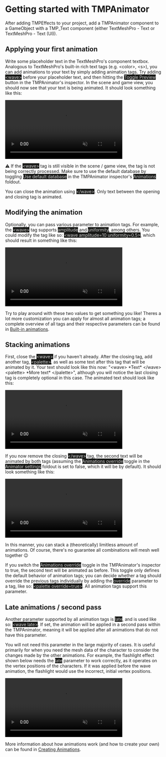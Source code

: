 # Getting started with TMPAnimator

After adding TMPEffects to your project, add a TMPAnimator component to a GameObject with a TMP_Text component (either TextMeshPro - Text 
or TextMeshPro - Text (UI)).

## Applying your first animation
Write some placeholder text in the TextMeshPro's component textbox. Analogous to TextMeshPro's
built-in rich text tags (e.g. &lt;color&gt;, &lt;s&gt;), you can add animations to your text by simply adding animation tags.
Try adding <mark style="color: lightgray; background-color: #191a18">&lt;wave&gt;</mark> before your placeholder text, and then hitting the <mark style="color: lightgray; background-color: #191a18">Toggle Preview</mark> button in the TMPAnimator's inspector.
In the scene and game view, you should now see that your text is being animated. It should look something like this:

<video style="min-width: 300px; max-width: 2000px; width:75%; height:auto;" src="../videos/firstanimation.mp4" width="320" height="240" autoplay loop muted>
  Your browser does not support the video tag.
</video>

:warning: If the <mark style="color: lightgray; background-color: #191a18">&lt;wave&gt;</mark> tag is still visible in the scene / game view, the tag is not being correctly processed. Make sure to use
the default database by toggling <mark style="color: lightgray; background-color: #191a18">Use default database</mark> in the TMPAnimator inspector's <mark style="color: lightgray; background-color: #191a18">Animations</mark> foldout.

You can close the animation using <mark style="color: lightgray; background-color: #191a18">&lt;/wave&gt;</mark>. Only text between the opening and closing tag is animated.


## Modifying the animation
Optionally, you can pass various parameter to animation tags.
For example, the <mark style="color: lightgray; background-color: #191a18">&lt;wave&gt;</mark> tag supports <mark style="color: lightgray; background-color: #191a18">amplitude</mark> and <mark style="color: lightgray; background-color: #191a18">uniformity</mark>, among others.
You could modify the tag like so: <mark style="color: lightgray; background-color: #191a18">&lt;wave amplitude=10 uniformity=0.5&gt;</mark>, which should result in something like this:

<video style="min-width: 300px; max-width: 2000px; width:75%; height:auto;" src="../videos/firstanimation2.mp4" width="320" height="240" autoplay loop muted>
  Your browser does not support the video tag.
</video>

Try to play around with these two values to get something you like! Theres a lot more customization you can apply for almost all animation tags; a complete overview of all tags
and their respective parameters can be found in [Built-in animations](tmpanimator_builtinanimations.md).


## Stacking animations
First, close the <mark style="color: lightgray; background-color: #191a18">&lt;wave&gt;</mark> if you haven't already. After the closing tag, add another tag, <mark style="color: lightgray; background-color: #191a18">&lt;palette&gt;</mark>, as well as some text after this tag that will be animated by it. Your text should look like this now: "&lt;wave&gt; \*Text\* &lt;/wave&gt; &lt;palette&gt; \*More text\* &lt;/palette&gt;", although you will notice the last closing tag is completely optional in this case.
The animated text should look like this:

<video style="min-width: 300px; max-width: 2000px; width:75%; height:auto;" src="../videos/firstanimation3.mp4" width="320" height="240" autoplay loop muted>
  Your browser does not support the video tag.
</video>

If you now remove the closing <mark style="color: lightgray; background-color: #191a18">&lt;/wave&gt;</mark> tag, the second text will be animated by both tags (assuming the <mark style="color: lightgray; background-color: #191a18">Animations override</mark> toggle in the <mark style="color: lightgray; background-color: #191a18">Animator settings</mark> foldout is set to false, which it
will be by default). It should look something like this:

<video style="min-width: 300px; max-width: 2000px; width:75%; height:auto;" src="../videos/firstanimation4.mp4" width="320" height="240" autoplay loop muted>
  Your browser does not support the video tag.
</video>

In this manner, you can stack a (theoretically) limitless amount of animations. Of course, there's no guarantee all combinations will mesh well together :wink:

If you switch the <mark style="color: lightgray; background-color: #191a18">Animations override</mark> toggle in the TMPAnimator's inspector to true, the second text will be animated as before.
This toggle only defines the default behavior of animation tags; you can decide whether a tag should override the previous tags individually by adding the <mark style="color: lightgray; background-color: #191a18">override</mark> parameter to a tag, like so: <mark style="color: lightgray; background-color: #191a18">&lt;palette override=true&gt;</mark>. All animation tags support this parameter.

## Late animations / second pass
Another parameter supported by all animation tags is <mark style="color: lightgray; background-color: #191a18">late</mark>, and is used like so: <mark style="color: lightgray; background-color: #191a18">&lt;wave late&gt;</mark>. If set, the animation will be applied in a second pass within the TMPAnimator, meaning it will be applied after all animations that do not have
this parameter. 

You will not need this parameter in the large majority of cases. It is useful primarily for when you need the mesh data of the character to consider the changes made by the other animations.
For example, the flashlight effect shown below needs the <mark style="color: lightgray; background-color: #191a18">late</mark> parameter to work correctly, as it operates on the vertex positions
of the characters. If it was applied before the wave animation, the flashlight would use the incorrect, initial vertex positions.

<video style="min-width: 300px; max-width: 2000px; width:75%; height:auto;" src="../videos/flashlightanimation.mp4" width="320" height="240" autoplay loop muted>
  Your browser does not support the video tag.
</video>

More information about how animations work (and how to create your own) can be found in [Creating Animations](tmpanimator_creatinganimations.md).
